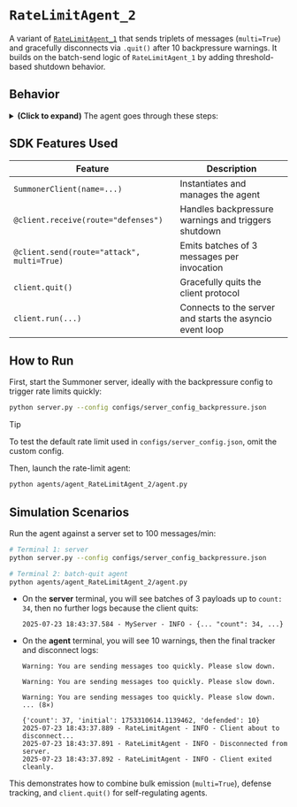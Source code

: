 # `RateLimitAgent_2`

A variant of [`RateLimitAgent_1`](../agent_RateLimitAgent_1/) that sends triplets of messages (`multi=True`) and gracefully disconnects via `.quit()` after 10 backpressure warnings. It builds on the batch-send logic of `RateLimitAgent_1` by adding threshold-based shutdown behavior.

## Behavior

<details>
<summary><b>(Click to expand)</b> The agent goes through these steps:</summary>
<br>

1. On startup, initialize a global `tracker` dict and an `asyncio.Lock` (`tracker_lock`).  
2. Incoming defense messages (`@client.receive(route="defenses")`):
   - Print the message.  
   - If it starts with `"Warning:"`, increment `tracker["defended"]`.  
   - Once `tracker["defended"] >= 10`, print the final `tracker` and call `client.quit()` to disconnect.  
3. Outgoing attacks (`@client.send(route="attack", multi=True)`):
   - Sleep 0.1 s.  
   - Build a payload with:
     ```json
     {
       "message": "<long string>",
       "count": <tracker["count"]>,
       "time": "<seconds since start>",
       "defended": <tracker["defended"]>
     }
     ```
   - Increment `tracker["count"]` under lock.  
   - Return a list of 3 identical payloads (`[msg] * 3`).  
4. Steps 2-3 repeat automatically until `.quit()` stops the client.

</details>

## SDK Features Used

| Feature                                     | Description                                                          |
|---------------------------------------------|----------------------------------------------------------------------|
| `SummonerClient(name=...)`     | Instantiates and manages the agent                                   |
| `@client.receive(route="defenses")`         | Handles backpressure warnings and triggers shutdown                  |
| `@client.send(route="attack", multi=True)`  | Emits batches of 3 messages per invocation                           |
| `client.quit()`                             | Gracefully quits the client protocol                                 |
| `client.run(...)`                           | Connects to the server and starts the asyncio event loop             |

## How to Run

First, start the Summoner server, ideally with the backpressure config to trigger rate limits quickly:
```bash
python server.py --config configs/server_config_backpressure.json
```

> [!TIP]
> To test the default rate limit used in `configs/server_config.json`, omit the custom config.

Then, launch the rate-limit agent:

```bash
python agents/agent_RateLimitAgent_2/agent.py
```

## Simulation Scenarios

Run the agent against a server set to 100 messages/min:

```bash
# Terminal 1: server
python server.py --config configs/server_config_backpressure.json

# Terminal 2: batch-quit agent
python agents/agent_RateLimitAgent_2/agent.py
```

* On the **server** terminal, you will see batches of 3 payloads up to `count: 34`, then no further logs because the client quits:

  ```
  2025-07-23 18:43:37.584 - MyServer - INFO - {... "count": 34, ...}
  ```
* On the **agent** terminal, you will see 10 warnings, then the final tracker and disconnect logs:

  ```
  Warning: You are sending messages too quickly. Please slow down.

  Warning: You are sending messages too quickly. Please slow down.

  Warning: You are sending messages too quickly. Please slow down.
  ... (8×)

  {'count': 37, 'initial': 1753310614.1139462, 'defended': 10}
  2025-07-23 18:43:37.889 - RateLimitAgent - INFO - Client about to disconnect...
  2025-07-23 18:43:37.891 - RateLimitAgent - INFO - Disconnected from server.
  2025-07-23 18:43:37.892 - RateLimitAgent - INFO - Client exited cleanly.
  ```

This demonstrates how to combine bulk emission (`multi=True`), defense tracking, and `client.quit()` for self-regulating agents.
